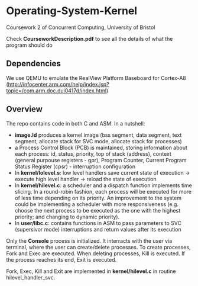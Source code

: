 # Operating-System-Kernel
Coursework 2 of Concurrent Computing, University of Bristol

Check **CourseworkDescription.pdf** to see all the details of what the program should do

## Dependencies

We use QEMU to emulate the RealView Platform Baseboard for Cortex-A8  
(http://infocenter.arm.com/help/index.jsp?topic=/com.arm.doc.dui0417d/index.html)

## Overview

The repo contains code in both C and ASM. In a nutshell:

*	**image.ld** produces a kernel image (bss segment, data segment, text segment, allocate stack for SVC mode, allocate stack for processes)
* a Process Control Block (PCB) is maintained, storing information about each process: id, status, priority, top of stack (address), context (general purpouse registers - gpr), Program Counter, Current Program Status Register (cpsr) - interruption configuration
*	In **kernel/lolevel.s**: low level handlers save current state of execution -> execute high level handler -> reload the state of execution
*	In **kernel/hilevel.c**: a scheduler and a dispatch function implements time slicing. In a round-robin fashion, each process will be executed for more of less time depending on its priority. An improvement to the system could be implementing a scheduler with more responsiveness (e.g. choose the next process to be executed as the one with the highest priority; and changing to dynamic priority).
* In **user/libc.c**: contains functions in ASM to pass parameters to SVC (supersivor mode) interruptions and return values after its execution
	
Only the **Console** process is initialized. It interracts with the user via terminal, where the user can create/delete processes. To create processes, Fork and Exec are executed. When deleting processes, Kill is executed. If the process reaches its end, Exit is executed.   

Fork, Exec, Kill and Exit are implemented in **kernel/hilevel.c** in routine hilevel_handler_svc.
